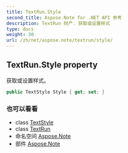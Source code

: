```yaml
---
title: TextRun.Style
second_title: Aspose.Note for .NET API 参考
description: TextRun 财产. 获取或设置样式
type: docs
weight: 30
url: /zh/net/aspose.note/textrun/style/
---
```

## TextRun.Style property

获取或设置样式。

```csharp
public TextStyle Style { get; set; }
```

### 也可以看看

* class [TextStyle](../../textstyle/)
* class [TextRun](../)
* 命名空间 [Aspose.Note](../../textrun/)
* 部件 [Aspose.Note](../../../)


